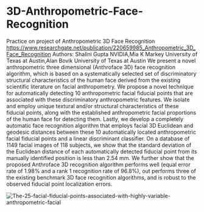 # 3D-Anthropometric-Face-Recognition
Practice on project of Anthropometric 3D Face Recognition https://www.researchgate.net/publication/220659985_Anthropometric_3D_Face_Recognition Authors: Shalini Gupta NVIDIA,Mia K Markey University of Texas at Austin,Alan Bovik University of Texas at Austin
We present a novel anthropometric three dimensional (Anthroface 3D) face recognition algorithm, which is based on a systematically selected set of discriminatory structural characteristics of the human face derived from the existing scientific literature on facial anthropometry. We propose a novel technique for automatically detecting 10 anthropometric facial fiducial points that are associated with these discriminatory anthropometric features. We isolate and employ unique textural and/or structural characteristics of these fiducial points, along with the established anthropometric facial proportions of the human face for detecting them. Lastly, we develop a completely automatic face recognition algorithm that employs facial 3D Euclidean and geodesic distances between these 10 automatically located anthropometric facial fiducial points and a linear discriminant classifier. On a database of 1149 facial images of 118 subjects, we show that the standard deviation of the Euclidean distance of each automatically detected fiducial point from its manually identified position is less than 2.54 mm. We further show that the proposed Anthroface 3D recognition algorithm performs well (equal error rate of 1.98% and a rank 1 recognition rate of 96.8%), out performs three of the existing benchmark 3D face recognition algorithms, and is robust to the observed fiducial point localization errors.

![The-25-facial-fiducial-points-associated-with-highly-variable-anthropometric-facial](https://github.com/1Zholdoshbek/3D-Anthropometric-Face-Recognition/assets/101273431/0156a7d6-e566-498d-a84b-319dd86305d2)
